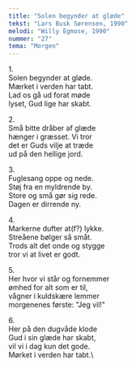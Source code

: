 ```yaml
---
title: "Solen begynder at gløde"
tekst: "Lars Busk Sørensen, 1990"
melodi: "Willy Egmose, 1990"
nummer: "27"
tema: "Morgen"
---
```

1\.\
Solen begynder at gløde.\
Mærket i verden har tabt.\
Lad os gå ud forat møde\
lyset, Gud lige har skabt.

2\.\
Små bitte dråber af glæde\
hænger i græsset. Vi tror\
det er Guds vilje at træde\
ud på den hellige jord.

3\.\
Fuglesang oppe og nede.\
Støj fra en myldrende by.\
Store og små gør sig rede.\
Dagen er dirrende ny.

4\.\
Markerne dufter at(f?) lykke.\
Streåene bølger så småt.\
Trods alt det onde og stygge\
tror vi at livet er godt.

5\.\
Her hvor vi står og fornemmer\
ømhed for alt som er til,\
vågner i kuldskære lemmer\
morgenenes første: "Jeg vil!"

6\.\
Her på den dugvåde klode\
Gud i sin glæde har skabt,\
vil vi i dag kun det gode.\
Mørket i verden har tabt.\
